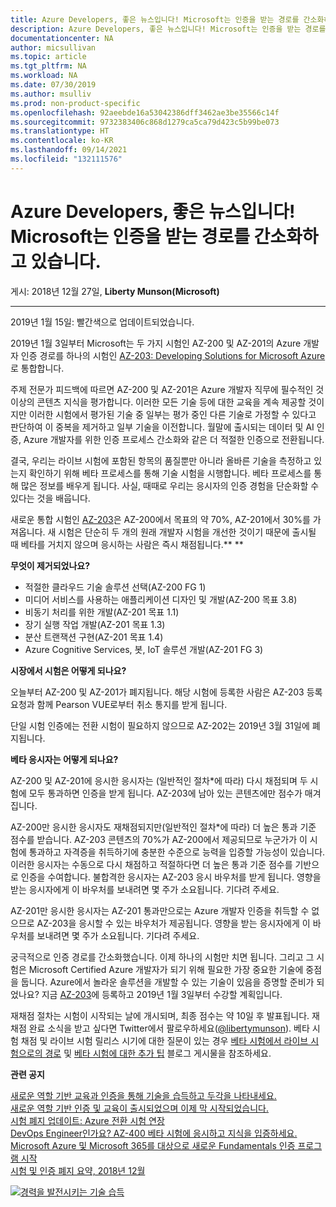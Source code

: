 ```yaml
---
title: Azure Developers, 좋은 뉴스입니다! Microsoft는 인증을 받는 경로를 간소화하고 있습니다. | Microsoft Docs
description: Azure Developers, 좋은 뉴스입니다! Microsoft는 인증을 받는 경로를 간소화하고 있습니다.
documentationcenter: NA
author: micsullivan
ms.topic: article
ms.tgt_pltfrm: NA
ms.workload: NA
ms.date: 07/30/2019
ms.author: msulliv
ms.prod: non-product-specific
ms.openlocfilehash: 92aeebde16a53042386dff3462ae3be35566c14f
ms.sourcegitcommit: 9732383406c868d1279ca5ca79d423c5b99be073
ms.translationtype: HT
ms.contentlocale: ko-KR
ms.lasthandoff: 09/14/2021
ms.locfileid: "132111576"
---
```

# <a name="great-news-azure-developers-microsoft-is-simplifying-your-path-to-certification"></a>Azure Developers, 좋은 뉴스입니다! Microsoft는 인증을 받는 경로를 간소화하고 있습니다.

게시: 2018년 12월 27일, **Liberty Munson(Microsoft)**

___

2019년 1월 15일: 빨간색으로 업데이트되었습니다.

2019년 1월 3일부터 Microsoft는 두 가지 시험인 AZ-200 및 AZ-201의 Azure 개발자 인증 경로를 하나의 시험인 [AZ-203: Developing Solutions for Microsoft Azure](https://www.microsoft.com/learning/exam-AZ-203.aspx)로 통합합니다.

주제 전문가 피드백에 따르면 AZ-200 및 AZ-201은 Azure 개발자 직무에 필수적인 것 이상의 콘텐츠 지식을 평가합니다. 이러한 모든 기술 등에 대한 교육을 계속 제공할 것이지만 이러한 시험에서 평가된 기술 중 일부는 평가 중인 다른 기술로 가정할 수 있다고 판단하여 이 중복을 제거하고 일부 기술을 이전합니다. 월말에 출시되는 데이터 및 AI 인증, Azure 개발자를 위한 인증 프로세스 간소화와 같은 더 적절한 인증으로 전환됩니다.

결국, 우리는 라이브 시험에 포함된 항목의 품질뿐만 아니라 올바른 기술을 측정하고 있는지 확인하기 위해 베타 프로세스를 통해 기술 시험을 시행합니다. 베타 프로세스를 통해 많은 정보를 배우게 됩니다. 사실, 때때로 우리는 응시자의 인증 경험을 단순화할 수 있다는 것을 배웁니다. 

새로운 통합 시험인 [AZ-203](https://www.microsoft.com/learning/exam-AZ-203.aspx)은 AZ-200에서 목표의 약 70%, AZ-201에서 30%를 가져옵니다. 새 시험은 단순히 두 개의 원래 개발자 시험을 개선한 것이기 때문에 출시될 때 베타를 거치지 않으며 응시하는 사람은 즉시 채점됩니다.** **

**무엇이 제거되었나요?**

- 적절한 클라우드 기술 솔루션 선택(AZ-200 FG 1)
- 미디어 서비스를 사용하는 애플리케이션 디자인 및 개발(AZ-200 목표 3.8)
- 비동기 처리를 위한 개발(AZ-201 목표 1.1)
- 장기 실행 작업 개발(AZ-201 목표 1.3)
- 분산 트랜잭션 구현(AZ-201 목표 1.4)
- Azure Cognitive Services, 봇, IoT 솔루션 개발(AZ-201 FG 3)

**시장에서 시험은 어떻게 되나요?**

오늘부터 AZ-200 및 AZ-201가 폐지됩니다. 해당 시험에 등록한 사람은 AZ-203 등록 요청과 함께 Pearson VUE로부터 취소 통지를 받게 됩니다.

단일 시험 인증에는 전환 시험이 필요하지 않으므로 AZ-202는 2019년 3월 31일에 폐지됩니다.

**베타 응시자는 어떻게 되나요?**

AZ-200 및 AZ-201에 응시한 응시자는 (일반적인 절차*에 따라) 다시 채점되며 두 시험에 모두 통과하면 인증을 받게 됩니다. AZ-203에 남아 있는 콘텐츠에만 점수가 매겨집니다.

AZ-200만 응시한 응시자도 재채점되지만(일반적인 절차*에 따라) 더 높은 통과 기준 점수를 받습니다. AZ-203 콘텐츠의 70%가 AZ-200에서 제공되므로 누군가가 이 시험에 통과하고 자격증을 취득하기에 충분한 수준으로 능력을 입증할 가능성이 있습니다. 이러한 응시자는 수동으로 다시 채점하고 적절하다면 더 높은 통과 기준 점수를 기반으로 인증을 수여합니다. 불합격한 응시자는 AZ-203 응시 바우처를 받게 됩니다. 영향을 받는 응시자에게 이 바우처를 보내려면 몇 주가 소요됩니다. 기다려 주세요. 

AZ-201만 응시한 응시자는 AZ-201 통과만으로는 Azure 개발자 인증을 취득할 수 없으므로 AZ-203을 응시할 수 있는 바우처가 제공됩니다. 영향을 받는 응시자에게 이 바우처를 보내려면 몇 주가 소요됩니다. 기다려 주세요. 

궁극적으로 인증 경로를 간소화했습니다. 이제 하나의 시험만 치면 됩니다. 그리고 그 시험은 Microsoft Certified Azure 개발자가 되기 위해 필요한 가장 중요한 기술에 중점을 둡니다. Azure에서 놀라운 솔루션을 개발할 수 있는 기술이 있음을 증명할 준비가 되었나요? 지금 [AZ-203](https://www.microsoft.com/learning/exam-AZ-203.aspx)에 등록하고 2019년 1월 3일부터 수강할 계획입니다.

재채점 절차는 시험이 시작되는 날에 개시되며, 최종 점수는 약 10일 후 발표됩니다. 재채점 완료 소식을 받고 싶다면 Twitter에서 팔로우하세요([@libertymunson](https://twitter.com/LibertyMunson)). 베타 시험 채점 및 라이브 시험 릴리스 시기에 대한 질문이 있는 경우 [베타 시험에서 라이브 시험으로의 경로](https://www.microsoft.com/en-us/learning/community-blog-post.aspx?BlogId=8&Id=374675) 및 [베타 시험에 대한 추가 팁](https://www.microsoft.com/en-us/learning/community-blog-post.aspx?BlogId=8&Id=374723) 블로그 게시물을 참조하세요.

**관련 공지**

[새로운 역할 기반 교육과 인증을 통해 기술을 습득하고 두각을 나타내세요.](https://www.microsoft.com/en-us/learning/community-blog-post.aspx?BlogId=8&Id=375161)<br/>
[새로운 역할 기반 인증 및 교육이 출시되었으며 이제 막 시작되었습니다.](https://www.microsoft.com/en-us/learning/community-blog-post.aspx?BlogId=8&Id=375159)<br/>
[시험 폐지 업데이트: Azure 전환 시험 연장](https://www.microsoft.com/en-us/learning/community-blog-post.aspx?BlogId=8&Id=375172) <br/> 
[DevOps Engineer인가요? AZ-400 베타 시험에 응시하고 지식을 입증하세요.](https://www.microsoft.com/en-us/learning/community-blog-post.aspx?BlogId=8&Id=375170)  <br/> 
[Microsoft Azure 및 Microsoft 365를 대상으로 새로운 Fundamentals 인증 프로그램 시작](https://www.microsoft.com/en-us/learning/community-blog-post.aspx?BlogId=8&Id=375177)<br/> 
[시험 및 인증 폐지 요약, 2018년 12월](https://www.microsoft.com/en-us/learning/community-blog-post.aspx?BlogId=8&Id=375189)


[![경력을 발전시키는 기술 습득](images/microsoft-certified-banner.png)](https://www.microsoft.com/learning/azure-training-certification.aspx?WT.icid=mva_bnr_lexawareness_usen_asi_rightrail_oct2017)